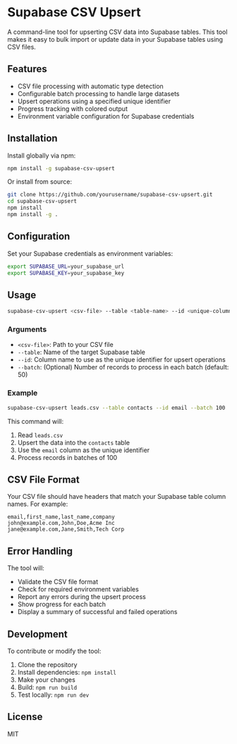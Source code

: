 # Supabase CSV Upsert

A command-line tool for upserting CSV data into Supabase tables. This tool makes it easy to bulk import or update data in your Supabase tables using CSV files.

## Features

- CSV file processing with automatic type detection
- Configurable batch processing to handle large datasets
- Upsert operations using a specified unique identifier
- Progress tracking with colored output
- Environment variable configuration for Supabase credentials

## Installation

Install globally via npm:

```bash
npm install -g supabase-csv-upsert
```

Or install from source:

```bash
git clone https://github.com/yourusername/supabase-csv-upsert.git
cd supabase-csv-upsert
npm install
npm install -g .
```

## Configuration

Set your Supabase credentials as environment variables:

```bash
export SUPABASE_URL=your_supabase_url
export SUPABASE_KEY=your_supabase_key
```

## Usage

```bash
supabase-csv-upsert <csv-file> --table <table-name> --id <unique-column> [--batch <batch-size>]
```

### Arguments

- `<csv-file>`: Path to your CSV file
- `--table`: Name of the target Supabase table
- `--id`: Column name to use as the unique identifier for upsert operations
- `--batch`: (Optional) Number of records to process in each batch (default: 50)

### Example

```bash
supabase-csv-upsert leads.csv --table contacts --id email --batch 100
```

This command will:

1. Read `leads.csv`
2. Upsert the data into the `contacts` table
3. Use the `email` column as the unique identifier
4. Process records in batches of 100

## CSV File Format

Your CSV file should have headers that match your Supabase table column names. For example:

```csv
email,first_name,last_name,company
john@example.com,John,Doe,Acme Inc
jane@example.com,Jane,Smith,Tech Corp
```

## Error Handling

The tool will:

- Validate the CSV file format
- Check for required environment variables
- Report any errors during the upsert process
- Show progress for each batch
- Display a summary of successful and failed operations

## Development

To contribute or modify the tool:

1. Clone the repository
2. Install dependencies: `npm install`
3. Make your changes
4. Build: `npm run build`
5. Test locally: `npm run dev`

## License

MIT
